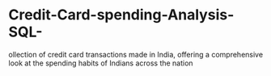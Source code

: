 # Credit-Card-spending-Analysis-SQL-
ollection of credit card transactions made in India, offering a comprehensive look at the spending habits of Indians across the nation
